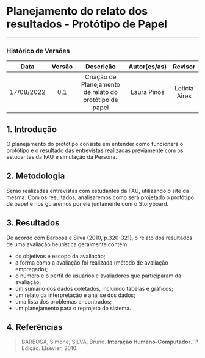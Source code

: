 # Planejamento do relato dos resultados - Protótipo de Papel
***

### Histórico de Versões

**Data** | **Versão** | **Descrição** | **Autor(es/as)** | **Revisor**
:---: | :---: | :---: | :---:  | :---:
17/08/2022 | 0.1 | Criação de Planejamento de relato do protótipo de papel | Laura Pinos | Letícia Aires


## 1. Introdução
O planejamento do protótipo consiste em entender como funcionará o protótipo e o resultado das entrevistas realizadas previamente com os estudantes da FAU e simulação da Persona.

## 2. Metodologia
Serão realizadas entrevistas com estudantes da FAU, utilizando o site da mesma. Com os resultados, analisaremos como será projetado o protótipo de papel e nos guiaremos por ele juntamente com o Storyboard.

## 3. Resultados

De acordo com Barbosa e Silva (2010, p.320-321), o relato dos resultados de uma avaliação heurística geralmente contém:

* os objetivos e escopo da avaliação;
* a forma como a avaliação foi realizada (método de avaliação empregado);
* o número e o perfil de usuários e avaliadores que participaram da avaliação;
* um sumário dos dados coletados, incluindo tabelas e gráficos;
* um relato da interpretação e análise dos dados;
* uma lista dos problemas encontrados;
* um planejamento para o reprojeto do sistema.

## 4. Referências

> BARBOSA, Simone; SILVA, Bruno. **Interação Humano-Computador**. 1ª Edição. Elsevier, 2010.
